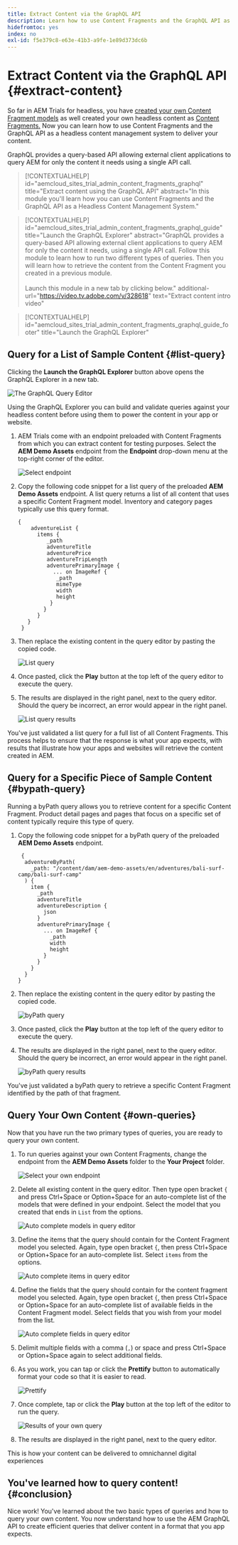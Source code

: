 ```yaml
---
title: Extract Content via the GraphQL API
description: Learn how to use Content Fragments and the GraphQL API as a headless content management system.
hidefromtoc: yes
index: no
exl-id: f5e379c8-e63e-41b3-a9fe-1e89d373dc6b
---
```


# Extract Content via the GraphQL API {#extract-content}

So far in AEM Trials for headless, you have [created your own Content Fragment models](content-structure.md) as well created your own headless content as [Content Fragments.](create-content.md) Now you can learn how to use Content Fragments and the GraphQL API as a headless content management system to deliver your content.

GraphQL provides a query-based API allowing external client applications to query AEM for only the content it needs using a single API call. 

>[!CONTEXTUALHELP]
>id="aemcloud_sites_trial_admin_content_fragments_graphql"
>title="Extract content using the GraphQL API"
>abstract="In this module you'll learn how you can use Content Fragments and the GraphQL API as a Headless Content Management System."

>[!CONTEXTUALHELP]
>id="aemcloud_sites_trial_admin_content_fragments_graphql_guide"
>title="Launch the GraphQL Explorer"
>abstract="GraphQL provides a query-based API allowing external client applications to query AEM for only the content it needs, using a single API call. Follow this module to learn how to run two different types of queries. Then you will learn how to retrieve the content from the Content Fragment you created in a previous module.<br><br>Launch this module in a new tab by clicking below."
>additional-url="https://video.tv.adobe.com/v/328618" text="Extract content intro video"

>[!CONTEXTUALHELP]
>id="aemcloud_sites_trial_admin_content_fragments_graphql_guide_footer"
>title="Launch the GraphQL Explorer"

## Query for a List of Sample Content {#list-query}

Clicking the **Launch the GraphQL Explorer** button above opens the GraphQL Explorer in a new tab.

![The GraphQL Query Editor](assets/extract-content/query-editor.png)

Using the GraphQL Explorer you can build and validate queries against your headless content before using them to power the content in your app or website.

1. AEM Trials come with an endpoint preloaded with Content Fragments from which you can extract content for testing purposes. Select the **AEM Demo Assets** endpoint from the **Endpoint** drop-down menu at the top-right corner of the editor.

   ![Select endpoint](assets/extract-content/select-endpoint.png)

1. Copy the following code snippet for a list query of the preloaded **AEM Demo Assets** endpoint. A list query returns a list of all content that uses a specific Content Fragment model. Inventory and category pages typically use this query format.

   ```text
   {
       adventureList {
         items {
            _path
            adventureTitle
            adventurePrice
            adventureTripLength
            adventurePrimaryImage {
              ... on ImageRef {
               _path
               mimeType
               width
               height
             }
           }
         }
      }
    }
   ```

1. Then replace the existing content in the query editor by pasting the copied code.

    ![List query](assets/extract-content/list-query.png)

1. Once pasted, click the **Play** button at the top left of the query editor to execute the query.

1. The results are displayed in the right panel, next to the query editor. Should the query be incorrect, an error would appear in the right panel.

   ![List query results](assets/extract-content/list-query-results.png)

You've just validated a list query for a full list of all Content Fragments. This process helps to ensure that the response is what your app expects, with results that illustrate how your apps and websites will retrieve the content created in AEM. 

## Query for a Specific Piece of Sample Content {#bypath-query}

Running a byPath query allows you to retrieve content for a specific Content Fragment. Product detail pages and pages that focus on a specific set of content typically require this type of query.

1. Copy the following code snippet for a byPath query of the preloaded **AEM Demo Assets** endpoint.

   ```text
    {
     adventureByPath(
       _path: "/content/dam/aem-demo-assets/en/adventures/bali-surf-camp/bali-surf-camp"
     ) {
       item {
         _path
         adventureTitle
         adventureDescription {
           json
         }
         adventurePrimaryImage {
           ... on ImageRef {
             _path
             width
             height
           }
         }
       }
     }
   }
   ```

1. Then replace the existing content in the query editor by pasting the copied code.

   ![byPath query](assets/extract-content/bypath-query.png)

1. Once pasted, click the **Play** button at the top left of the query editor to execute the query.

1. The results are displayed in the right panel, next to the query editor. Should the query be incorrect, an error would appear in the right panel.

   ![byPath query results](assets/extract-content/bypath-query-results.png)

You've just validated a byPath query to retrieve a specific Content Fragment identified by the path of that fragment.

## Query Your Own Content {#own-queries}

Now that you have run the two primary types of queries, you are ready to query your own content.

1. To run queries against your own Content Fragments, change the endpoint from the **AEM Demo Assets** folder to the **Your Project** folder.

   ![Select your own endpoint](assets/extract-content/select-endpoint.png)

1. Delete all existing content in the query editor. Then type open bracket `{` and press Ctrl+Space or Option+Space for an auto-complete list of the models that were defined in your endpoint. Select the model that you created that ends in `List` from the options.

   ![Auto complete models in query editor](assets/extract-content/auto-complete-models.png)

1. Define the items that the query should contain for the Content Fragment model you selected. Again, type open bracket `{`, then press Ctrl+Space or Option+Space for an auto-complete list. Select `items` from the options.

   ![Auto complete items in query editor](assets/extract-content/auto-complete-items.png)

1. Define the fields that the query should contain for the content fragment model you selected. Again, type open bracket `{`, then press Ctrl+Space or Option+Space for an auto-complete list of available fields in the Content Fragment model. Select fields that you wish from your model from the list.

   ![Auto complete fields in query editor](assets/extract-content/auto-complete-fields.png)

1. Delimit multiple fields with a comma (`,`) or space and press Ctrl+Space or Option+Space again to select additional fields.

1. As you work, you can tap or click the **Prettify** button to automatically format your code so that it is easier to read.

   ![Prettify](assets/extract-content/prettify.png)

1. Once complete, tap or click the **Play** button at the top left of the editor to run the query.

   ![Results of your own query](assets/extract-content/custom-query-results.png)

1. The results are displayed in the right panel, next to the query editor.

This is how your content can be delivered to omnichannel digital experiences

## You've learned how to query content! {#conclusion}

Nice work! You've learned about the two basic types of queries and how to query your own content. You now understand how to use the AEM GraphQL API to create efficient queries that deliver content in a format that you app expects.
